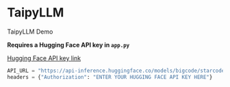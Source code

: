 # TaipyLLM

TaipyLLM Demo

**Requires a Hugging Face API key in `app.py`**

[Hugging Face API key link](https://huggingface.co/docs/hub/security-tokens#:~:text=To%20create%20an%20access%20token,you're%20ready%20to%20go!)

```python
API_URL = "https://api-inference.huggingface.co/models/bigcode/starcoder"
headers = {"Authorization": "ENTER YOUR HUGGING FACE API KEY HERE"}
```